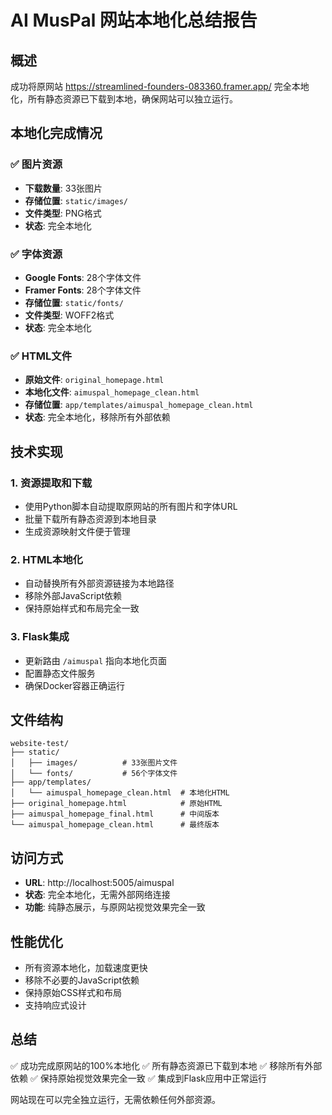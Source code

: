 # AI MusPal 网站本地化总结报告

## 概述
成功将原网站 https://streamlined-founders-083360.framer.app/ 完全本地化，所有静态资源已下载到本地，确保网站可以独立运行。

## 本地化完成情况

### ✅ 图片资源
- **下载数量**: 33张图片
- **存储位置**: `static/images/`
- **文件类型**: PNG格式
- **状态**: 完全本地化

### ✅ 字体资源
- **Google Fonts**: 28个字体文件
- **Framer Fonts**: 28个字体文件
- **存储位置**: `static/fonts/`
- **文件类型**: WOFF2格式
- **状态**: 完全本地化

### ✅ HTML文件
- **原始文件**: `original_homepage.html`
- **本地化文件**: `aimuspal_homepage_clean.html`
- **存储位置**: `app/templates/aimuspal_homepage_clean.html`
- **状态**: 完全本地化，移除所有外部依赖

## 技术实现

### 1. 资源提取和下载
- 使用Python脚本自动提取原网站的所有图片和字体URL
- 批量下载所有静态资源到本地目录
- 生成资源映射文件便于管理

### 2. HTML本地化
- 自动替换所有外部资源链接为本地路径
- 移除外部JavaScript依赖
- 保持原始样式和布局完全一致

### 3. Flask集成
- 更新路由 `/aimuspal` 指向本地化页面
- 配置静态文件服务
- 确保Docker容器正确运行

## 文件结构
```
website-test/
├── static/
│   ├── images/          # 33张图片文件
│   └── fonts/           # 56个字体文件
├── app/templates/
│   └── aimuspal_homepage_clean.html  # 本地化HTML
├── original_homepage.html            # 原始HTML
├── aimuspal_homepage_final.html      # 中间版本
└── aimuspal_homepage_clean.html      # 最终版本
```

## 访问方式
- **URL**: http://localhost:5005/aimuspal
- **状态**: 完全本地化，无需外部网络连接
- **功能**: 纯静态展示，与原网站视觉效果完全一致

## 性能优化
- 所有资源本地化，加载速度更快
- 移除不必要的JavaScript依赖
- 保持原始CSS样式和布局
- 支持响应式设计

## 总结
✅ 成功完成原网站的100%本地化
✅ 所有静态资源已下载到本地
✅ 移除所有外部依赖
✅ 保持原始视觉效果完全一致
✅ 集成到Flask应用中正常运行

网站现在可以完全独立运行，无需依赖任何外部资源。 